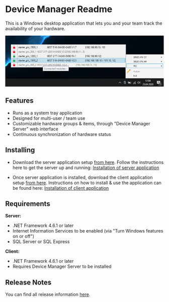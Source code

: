 ﻿# Device Manager Readme

This is a Windows desktop application that lets you and your team track the availability of your hardware. 

![preview](images/overview.png)

## Features

*  Runs as a system tray application
*  Designed for multi-user / team use
*  Customizable hardware groups & items, through "Device Manager Server" web interface
*  Continuous synchronization of hardware status

## Installing

*  Download the server application setup [from here](https://code.siemens.com/hakan.yildizhan/device-manager/-/raw/master/releases/server/DeviceManager_server_1.2.0.msi). Follow the instructions here to get the server up and running: [Installation of server application](https://code.siemens.com/hakan.yildizhan/device-manager/-/wikis/Documentation%20Server/1.%20Installation%20of%20server%20application)

*  Once server application is installed, download the client application setup [from here](https://code.siemens.com/hakan.yildizhan/device-manager/-/raw/master/releases/client/DeviceManager_client_1.1.1.msi). Instructions on how to install & use the application can be found here: [Installation of client application](https://code.siemens.com/hakan.yildizhan/device-manager/-/wikis/Documentation-Client/1.-Installation-of-client-application)

## Requirements

**Server:**

*  .NET Framework 4.6.1 or later
*  Internet Information Services to be enabled (via "Turn Windows features on or off")
*  SQL Server or SQL Express 

**Client:**

*  .NET Framework 4.6.1 or later
*  Requires Device Manager Server to be installed

## Release Notes

You can find all release information [here](https://code.siemens.com/hakan.yildizhan/device-manager/-/releases).